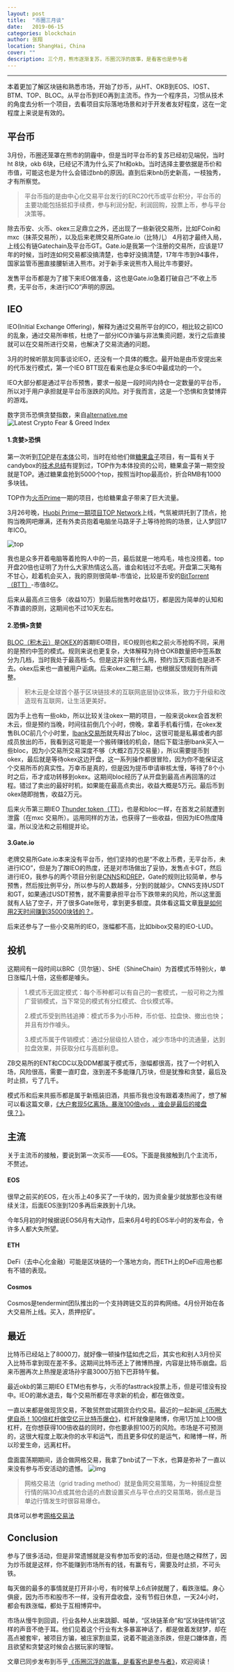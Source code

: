 ```yaml
---
layout: post
title:  "币圈三月谈"
date:   2019-06-15
categories: blockchain
author: 张翔
location: ShangHai, China
cover: ""
description: 三个月，熊市逐渐复苏，币圈沉浮的故事，是看客也是参与者
---
```

---

本着更加了解区块链和熟悉市场，开始了炒币，从HT、OKB到EOS、IOST、BTM、TOP、BLOC。从平台币到IEO再到主流币。作为一个程序员，习惯从技术的角度去分析一个项目，去看项目实际落地场景和对于开发者友好程度，这在一定程度上来说是有效的。

## 平台币

3月份，币圈还笼罩在熊市的阴霾中，但是当时平台币的复苏已经初见端倪，当时ht 8块，okb 6块，已经记不清为什么买了ht和okb。当时选择主要依据是币价和市值，可能这也是为什么会错过bnb的原因。直到后来bnb历史新高，一枝独秀，才有所察觉。

> 平台币指的是由中心化交易平台发行的ERC20代币或平台积分，平台币的主要功能包括抵扣手续费，参与利润分配，利润回购，投票上币，参与平台决策等。

除去币安、火币、okex三足鼎立之外，还出现了一些新锐交易所，比如FCoin和mxc（抹茶交易所），以及后来老牌交易所Gate.io（比特儿） 4月初才最终入局，上线公有链Gatechain及平台币GT。Gate.io是我第一个注册的交易所，应该是17年的时候，当时连如何交易都没搞清楚，也幸好没搞清楚，17年牛市到94事件，国家监管币圈直接腰斩进入熊市。对于新手来说熊市入局比牛市要好。

发售平台币都是为了接下来IEO做准备，这也是Gate.io急着打破自己“不收上币费，无平台币，未进行ICO”声明的原因。

## IEO

IEO(Initial Exchange Offering)，解释为通过交易所平台的ICO，相比较之前ICO的乱象，通过交易所审核，杜绝了一部分ICO诈骗与非法集资问题，发行之后直接就可以在交易所进行交易，也解决了交易流通的问题。

3月的时候听朋友同事谈论IEO，还没有一个具体的概念。最开始是由币安提出来的代币发行模式，第一个IEO BTT现在看来也是众多IEO中最成功的一个。

IEO大部分都是通过平台币预售，要求一般是一段时间内持仓一定数量的平台币，所以对于用户承担就是平台币涨跌的风险。对于我而言，这是一个恐惧和贪婪博弈的游戏。

数字货币恐惧贪婪指数，来自[alternative.me](https://alternative.me/crypto/fear-and-greed-index/)
<img src="https://alternative.me/crypto/fear-and-greed-index.png" alt="Latest Crypto Fear & Greed Index" />


#### 1.贪婪>恐惧

第一次听到[TOP](https://www.topnetwork.org/)是在[本体](https://ont.io/)公司，当时在给他们做[糖果盒子](https://candy.ont.io/)项目，有一篇有关于candybox的[技术总结](https://shellteo.top/candybox/)有提到过，TOP作为本体投资的公司，糖果盒子第一期空投就是TOP。通过糖果盒抢到5000个top，按照当时top最高价，折合RMB有1000多块钱。

TOP作为[火币Prime](https://www.hbg.com/zh-cn/projectcenter/)一期的项目，也给糖果盒子带来了巨大流量。

3月26号晚，[Huobi Prime一期项目TOP Network](https://huobiglobal.zendesk.com/hc/zh-cn/articles/360000222462-%E7%81%AB%E5%B8%81%E5%85%A8%E7%90%83%E7%AB%99%E5%B0%86%E4%BA%8E2019%E5%B9%B403%E6%9C%8826%E6%97%A5%E9%80%9A%E8%BF%87%E4%BC%98%E9%80%89%E9%80%9A%E9%81%93-Huobi-Prime-%E4%B8%8A%E7%BA%BFTOP-Network%E9%A1%B9%E7%9B%AE)上线，气氛被烘托到了顶点，抢购当晚网吧爆满，还有外卖员抱着电脑坐马路牙子上等待抢购的场景，让人梦回17年ICO。

![top](http://myblog-images1.oss-cn-beijing.aliyuncs.com/ieo/top.jpg)

我也是众多开着电脑等着抢购人中的一员，最后就是一地鸡毛，啥也没捞着。top开盘20倍也证明了为什么大家热情这么高，谁会和钱过不去呢。开盘第二天略有不甘心，趁着机会买入，我的原则很简单-市值论，比较是币安的[BitTorrent（BTT）](https://www.bittorrent.com/)-市值8亿。

后来从最高点三倍多（收益10万）到最后抛售时收益1万，都是因为简单的认知和不靠谱的原则，这期间也不过10天左右。

#### 2.恐惧>贪婪

[BLOC（积木云）](https://www.jimyun.com/)是[OKEX](https://www.okex.com/activity/jumpstart)的首期IEO项目，IEO规则也和之前火币抢购不同，采用的是预约中签的模式。规则来说也更复杂，大体解释为持仓OKB数量把中签系数分为几档，当时我处于最高档-5。但是这并没有什么用，预约当天页面也是进不去。okex后来也一直被用户诟病。后来okex二期三期，也根据反馈规则有所调整。

>积木云是全球首个基于区块链技术的互联网底层协议体系，致力于升级和改造现有互联网，让生活更美好。

因为手上也有一些okb，所以比较关注okex一期的项目，一般来说okex会首发积木云，但是预约当晚，时间往前倒几个小时，傍晚，拿着手机看行情，在okex发售BLOC前几个小时里，[lbank交易所](https://www.lbank.info/)就先释出了bloc，这很可能是私募或者内部成员放出的币，我看到这可能是一个搬砖赚钱的机会，随后下载注册lbank买入一些bloc，因为小交易所交易深度不够（大概2百万交易量），所以需要提币到okex，最后就是等待okex这边开盘，这一系列操作都很冒险，因为你不能保证这个交易所币的真实性。万幸币是真的，但是因为提币申请审核太慢，等待了8个小时之后，币才成功转移到okex。这期间bloc经历了从开盘到最高点再回落的过程。错过了卖出的最好时机，如果能在最高点卖出，收益大概是5万元。最后币到okex随即抛售，收益2万元。

后来火币第三期IEO [Thunder token（TT）](https://www.thundercore.com/)，也是和bloc一样，在首发之前就遭到泄露（在mxc
交易所）。运用同样的方法，也获得了一些收益，但因为IEO热度降温，所以没法和之前相提并论。

#### 3.Gate.io

老牌交易所Gate.io本来没有平台币，他们坚持的也是“不收上币费，无平台币，未进行ICO”，但是为了蹭IEO的热度，还是对市场做出了妥协，发售点卡GT，然后进行IEO，我参与的两个项目分别是[CNNS](https://cnns.io/)和[DREP](https://www.drep.org/)，Gate的规则比较简单，参与预售，然后按比例平分，所以参与的人数越多，分到的就越少。CNNS支持USDT和GT，如果通过USDT预售，就不需要承担平台币下跌带来的风险，所以这里面就有人钻了空子，开了很多Gate账号，拿到更多额度。具体看这篇文章[我是如何用2天时间赚到35000块钱的？](https://bihu.com/article/1969593153/page/9)。

后来还参与了一些小交易所的IEO，涨幅都不高，比如bibox交易的IEO-LUD。

## 投机

这期间有一段时间以BRC（贝尔链）、SHE（ShineChain）为首模式币特别火，单日涨幅几十倍，这些都是噱头。

>1.模式币无固定模式：每个币种都可以有自己的一套模式，一般可称之为推广营销模式，当下常见的模式有分红模式、合伙模式等。
>
>2.模式币受到热钱追捧：模式币多为小币种，币价低、拉盘快、撤出也快；并且有炒作噱头。
>
>3.模式币属于传销模式：通过分层级拉人锁仓，减少市场中的流通量，达到拉盘效果，并获取分红与高额利息。

ZB交易所的ENT和CDC以及DDM都属于模式币，涨幅都很高，找了一个时机入场，风险很高，需要一直盯盘，涨到差不多能赚几万块，但是犹豫和贪婪，最后及时止损，亏了几千。

模式币和后来共振币都是属于新瓶装旧酒，共振币我也没有跟着凑热闹了，想了解可以看这篇文章，[《大户套现5亿离场，暴涨100倍vds ，谁会是最后的接盘侠？》](https://www.zilian8.com/137581.html)。


## 主流
关于主流币的接触，要说到第一次买币——EOS。下面是我接触到几个主流币，不赘述。

#### EOS
很早之前买的EOS，在火币上40多买了一千块的，因为资金量少就放那也没有继续关注，后面EOS涨到120多再后来跌到十几块。

今年5月初的时候据说EOS6月有大动作，后来6月4号的EOS半小时的发布会，令许多人都大失所望。

#### ETH
DeFi（去中心化金融）可能是区块链的一个落地方向，而ETH上的DeFi应用也都有不错的表现。

#### Cosmos
Cosmos是tendermint团队推出的一个支持跨链交互的异构网络。4月份开始在各大交易所上线。买入，质押挖矿。

## 最近
比特币已经站上了8000刀，就好像一顿操作猛如虎之后，其实也和别人3月份买入比特币拿到现在差不多。这期间比特币还上了微博热搜，内容是比特币崩盘。后来币圈再次上热搜是波场孙宇晨3000万拍下巴菲特午餐。

最近okb的第三期IEO ETM也有参与，火币的fasttrack投票上币，但是可惜没有投中。IEO的潮水退去，每个交易所都在寻求新的机会，都在做改变。

一直以来都是做现货交易，不敢贸然尝试期货合约交易。最近的一起新闻[《币圈大佬自杀！100倍杠杆做空亿元比特币爆仓》](http://news.stcn.com/2019/0612/15177785.shtml)，杠杆就像是赌博，你用1万加上100倍杠杆，在你想获得100倍收益的同时，你也要承担100万的风险。市场是不可预测的，这很大程度上取决你的水平和运气，而且更多仰仗的是运气，和赌博一样，所以珍爱生命，远离杠杆。

盘面震荡期期间，适合做网格交易，我拿了bnb试了一下水，也算是弥补了一直以来没有参与币安活动的遗憾。
![img](http://myblog-images1.oss-cn-beijing.aliyuncs.com/ieo/wg.png)

>网格交易法（grid trading method）就是鱼网交易策略，为一种捕捉盘整行情的隔30点或其他合适的点数设置买点与平仓点的交易策略，弱点是当单边行情发生时很容易爆仓。

具体可以参考[网格交易法](http://www.baike.com/wiki/%E7%BD%91%E6%A0%BC%E4%BA%A4%E6%98%93%E6%B3%95)

## Conclusion
参与了很多活动，但是非常遗憾就是没有参加币安的活动，但是也随之释然了，因为炒币就是这样，你不能赚到市场所有的钱，有赢有亏，需要及时止损，不可头铁。

每天做的最多的事情就是打开非小号，有时候早上6点钟就醒了，看跌涨幅。身心俱疲，因为币市和股市不一样，没有开盘收盘，没有节假日休息，一天24小时，都会有跌涨幅，都处于互相博弈中。

市场从慢牛到回调，行业各种人出来跳脚、喊单，“区块链革命”和“区块链传销”这样的声音不绝于耳。他们见着这个行业有太多暴富神话了，都是做着发财梦，却在高点被套牢，被项目方骗，被庄家割韭菜，说着不能追涨杀跌，但是口嫌体直，而且欲望和贪婪这时候会占据玩家的理智。


文章已同步发布到币乎[《币圈沉浮的故事，是看客也是参与者》](https://bihu.com/article/1112528830)，欢迎阅读！